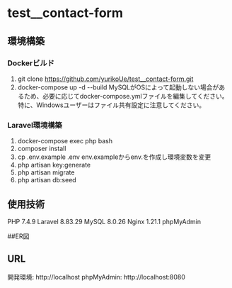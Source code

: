 # test__contact-form

## 環境構築
### Dockerビルド
1. git clone <https://github.com/yurikoUe/test__contact-form.git>
2. docker-compose up -d --build
MySQLがOSによって起動しない場合があるため、必要に応じてdocker-compose.ymlファイルを編集してください。特に、Windowsユーザーはファイル共有設定に注意してください。

### Laravel環境構築
1. docker-compose exec php bash
2. composer install
3. cp .env.example .env
env.exampleからenv.を作成し環境変数を変更
4. php artisan key:generate
5. php artisan migrate
6. php artisan db:seed

## 使用技術
PHP 7.4.9
Laravel 8.83.29
MySQL 8.0.26
Nginx 1.21.1
phpMyAdmin

##ER図
<!-- ER図の画像パスに変更してください -->

## URL
開発環境: http://localhost
phpMyAdmin: http://localhost:8080